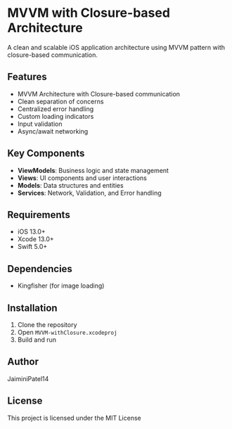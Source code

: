 # MVVM with Closure-based Architecture

A clean and scalable iOS application architecture using MVVM pattern with closure-based communication.

## Features

- MVVM Architecture with Closure-based communication
- Clean separation of concerns
- Centralized error handling
- Custom loading indicators
- Input validation
- Async/await networking


## Key Components

- **ViewModels**: Business logic and state management
- **Views**: UI components and user interactions
- **Models**: Data structures and entities
- **Services**: Network, Validation, and Error handling

## Requirements

- iOS 13.0+
- Xcode 13.0+
- Swift 5.0+

## Dependencies

- Kingfisher (for image loading)

## Installation

1. Clone the repository
2. Open `MVVM-withClosure.xcodeproj`
3. Build and run

## Author

JaiminiPatel14

## License

This project is licensed under the MIT License
